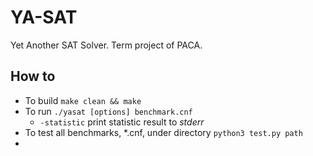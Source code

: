 # YA-SAT
Yet Another SAT Solver. Term project of PACA.

## How to
- To build `make clean && make`  
- To run `./yasat [options] benchmark.cnf`  
    - `-statistic` print statistic result to _stderr_
- To test all benchmarks, *.cnf, under directory `python3 test.py path`
- 
